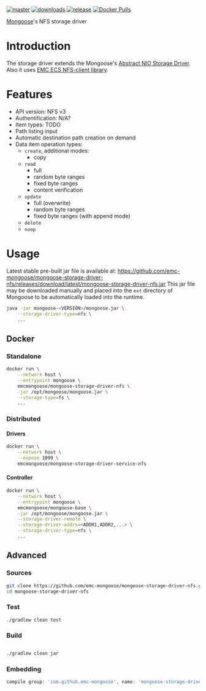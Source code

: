 [![master](https://img.shields.io/travis/emc-mongoose/mongoose-storage-driver-nfs/master.svg)](https://travis-ci.org/emc-mongoose/mongoose-storage-driver-nfs)
[![downloads](https://img.shields.io/github/downloads/emc-mongoose/mongoose-storage-driver-nfs/total.svg)](https://github.com/emc-mongoose/mongoose-storage-driver-nfs/releases)
[![release](https://img.shields.io/github/release/emc-mongoose/mongoose-storage-driver-nfs.svg)]()
[![Docker Pulls](https://img.shields.io/docker/pulls/emcmongoose/mongoose-storage-driver-nfs.svg)](https://hub.docker.com/r/emcmongoose/mongoose-storage-driver-nfs/)

[Mongoose](https://github.com/emc-mongoose/mongoose-base)'s NFS storage
driver

# Introduction

The storage driver extends the Mongoose's [Abstract NIO Storage Driver](https://github.com/emc-mongoose/mongoose-base/wiki/v3.6-Extensions#22-nio-storage-driver).
Also it uses [EMC ECS NFS-client library](https://github.com/EMCECS/nfs-client-java).

# Features

* API version: NFS v3
* Authentification: N/A?
* Item types: TODO
* Path listing input
* Automatic destination path creation on demand
* Data item operation types:
    * `create`, additional modes:
        * copy
    * `read`
        * full
        * random byte ranges
        * fixed byte ranges
        * content verification
    * `update`
        * full (overwrite)
        * random byte ranges
        * fixed byte ranges (with append mode)
    * `delete`
    * `noop`

# Usage

Latest stable pre-built jar file is available at:
https://github.com/emc-mongoose/mongoose-storage-driver-nfs/releases/download/latest/mongoose-storage-driver-nfs.jar
This jar file may be downloaded manually and placed into the `ext`
directory of Mongoose to be automatically loaded into the runtime.

```bash
java -jar mongoose-<VERSION>/mongoose.jar \
    --storage-driver-type=nfs \
    ...
```

## Docker

### Standalone

```bash
docker run \
    --network host \
    --entrypoint mongoose \
    emcmongoose/mongoose-storage-driver-nfs \
    -jar /opt/mongoose/mongoose.jar \
    --storage-type=fs \
    ...
```

### Distributed

#### Drivers

```bash
docker run \
    --network host \
    --expose 1099 \
    emcmongoose/mongoose-storage-driver-service-nfs
```

#### Controller

```bash
docker run \
    --network host \
    --entrypoint mongoose \
    emcmongoose/mongoose-base \
    -jar /opt/mongoose/mongoose.jar \
    --storage-driver-remote \
    --storage-driver-addrs=<ADDR1,ADDR2,...> \
    --storage-driver-type=nfs \
    ...
```

## Advanced

### Sources

```bash
git clone https://github.com/emc-mongoose/mongoose-storage-driver-nfs.git
cd mongoose-storage-driver-nfs
```

### Test

```
./gradlew clean test
```

### Build

```bash

./gradlew clean jar
```

### Embedding

```groovy
compile group: 'com.github.emc-mongoose', name: 'mongoose-storage-driver-nfs', version: '<VERSION>'
```
